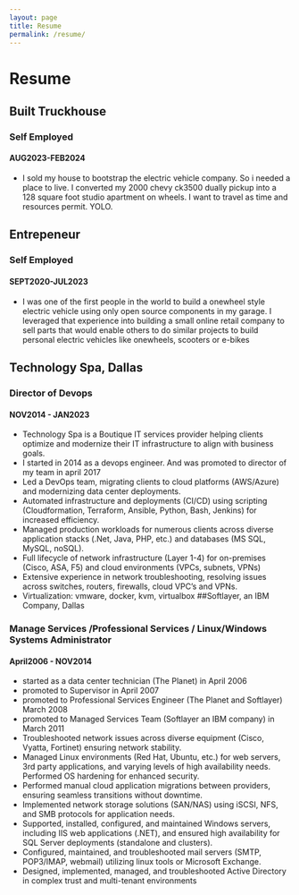 ```yaml
---
layout: page
title: Resume
permalink: /resume/
---
```

# Resume

## Built Truckhouse
### Self Employed
#### AUG2023-FEB2024
- I sold my house to bootstrap the electric vehicle company. So i needed a place to live. I converted my 2000 chevy ck3500 dually pickup into a 128 square foot studio apartment on wheels. I want to travel as time and resources permit. YOLO. 

## Entrepeneur
### Self Employed
#### SEPT2020-JUL2023
- I was one of the first people in the world to build a
onewheel style electric vehicle using only open
source components in my garage. I leveraged that
experience into building a small online retail
company to sell parts that would enable others to
do similar projects to build personal electric
vehicles like onewheels, scooters or e-bikes



## Technology Spa, Dallas 
### Director of Devops
#### NOV2014 - JAN2023
- Technology Spa is a Boutique IT services
provider helping clients optimize and
modernize their IT infrastructure to align
with business goals.
- I started in 2014 as a devops engineer. And
was promoted to director of my team in april
2017
- Led a DevOps team, migrating clients to
cloud platforms (AWS/Azure) and
modernizing data center deployments.
- Automated infrastructure and deployments
(CI/CD) using scripting (Cloudformation,
Terraform, Ansible, Python, Bash, Jenkins)
for increased efficiency.
- Managed production workloads for
numerous clients across diverse application
stacks (.Net, Java, PHP, etc.) and
databases (MS SQL, MySQL, noSQL).
- Full lifecycle of network infrastructure (Layer
1-4) for on-premises (Cisco, ASA, F5) and
cloud environments (VPCs, subnets, VPNs)
- Extensive experience in network
troubleshooting, resolving issues across
switches, routers, firewalls, cloud VPC’s and
VPNs.
- Virtualization: vmware, docker, kvm,
virtualbox
##Softlayer, an IBM Company, Dallas 
### Manage Services /Professional Services / Linux/Windows Systems Administrator
#### April2006 - NOV2014
- started as a data center technician (The
Planet) in April 2006
- promoted to Supervisor in April 2007
- promoted to Professional Services Engineer
(The Planet and Softlayer) March 2008
- promoted to Managed Services Team
(Softlayer an IBM company) in March 2011
- Troubleshooted network issues across
diverse equipment (Cisco, Vyatta, Fortinet)
ensuring network stability.
- Managed Linux environments (Red Hat,
Ubuntu, etc.) for web servers, 3rd party
applications, and varying levels of high
availability needs. Performed OS hardening
for enhanced security.
- Performed manual cloud application
migrations between providers, ensuring
seamless transitions without downtime.
- Implemented network storage solutions
(SAN/NAS) using iSCSI, NFS, and SMB
protocols for application needs.
- Supported, installed, configured, and
maintained Windows servers, including
IIS web applications (.NET), and
ensured high availability for SQL Server
deployments (standalone and clusters).
- Configured, maintained, and troubleshooted
mail servers (SMTP, POP3/IMAP, webmail)
utilizing linux tools or Microsoft Exchange.
- Designed, implemented, managed, and
troubleshooted Active Directory in
complex trust and multi-tenant
environments
